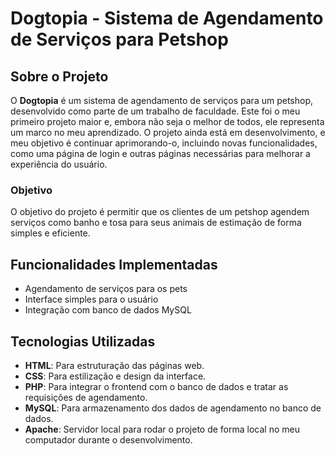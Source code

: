 # Dogtopia - Sistema de Agendamento de Serviços para Petshop

## Sobre o Projeto

O **Dogtopia** é um sistema de agendamento de serviços para um petshop, desenvolvido como parte de um trabalho de faculdade. 
Este foi o meu primeiro projeto maior e, embora não seja o melhor de todos, ele representa um marco no meu aprendizado. O projeto ainda está em desenvolvimento, e meu objetivo é continuar aprimorando-o, incluindo novas funcionalidades, 
como uma página de login e outras páginas necessárias para melhorar a experiência do usuário.

### Objetivo

O objetivo do projeto é permitir que os clientes de um petshop agendem serviços como banho e tosa para seus animais de estimação de forma simples e eficiente.

## Funcionalidades Implementadas

- Agendamento de serviços para os pets
- Interface simples para o usuário
- Integração com banco de dados MySQL


## Tecnologias Utilizadas

- **HTML**: Para estruturação das páginas web.
- **CSS**: Para estilização e design da interface.
- **PHP**: Para integrar o frontend com o banco de dados e tratar as requisições de agendamento.
- **MySQL**: Para armazenamento dos dados de agendamento no banco de dados.
- **Apache**: Servidor local para rodar o projeto de forma local no meu computador durante o desenvolvimento.


